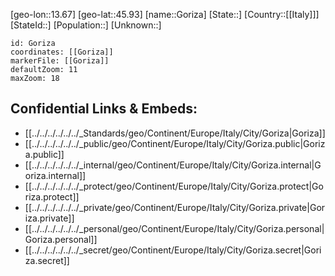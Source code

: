 ﻿---
location: [45.93,13.67]
mapzoom: [7,12] 
mapmarker: city 
type: City
tags:
- geo/City


SpocWebEntityId: 30506
isDeleted: false
confidential: public

---
[geo-lon::13.67]
[geo-lat::45.93]
[name::Goriza]
[State::]
[Country::[[Italy]]]
[StateId::]
[Population::]
[Unknown::]


```leaflet
id: Goriza
coordinates: [[Goriza]]
markerFile: [[Goriza]]
defaultZoom: 11 
maxZoom: 18
```


## Confidential Links & Embeds: 
- [[../../../../../../_Standards/geo/Continent/Europe/Italy/City/Goriza|Goriza]] 
- [[../../../../../../_public/geo/Continent/Europe/Italy/City/Goriza.public|Goriza.public]] 
- [[../../../../../../_internal/geo/Continent/Europe/Italy/City/Goriza.internal|Goriza.internal]] 
- [[../../../../../../_protect/geo/Continent/Europe/Italy/City/Goriza.protect|Goriza.protect]] 
- [[../../../../../../_private/geo/Continent/Europe/Italy/City/Goriza.private|Goriza.private]] 
- [[../../../../../../_personal/geo/Continent/Europe/Italy/City/Goriza.personal|Goriza.personal]] 
- [[../../../../../../_secret/geo/Continent/Europe/Italy/City/Goriza.secret|Goriza.secret]] 
